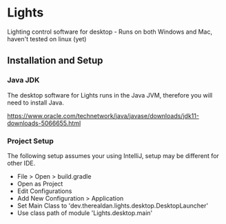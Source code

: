# Lights
Lighting control software for desktop - Runs on both Windows and Mac, haven't tested on linux (yet)

## Installation and Setup

### Java JDK

The desktop software for Lights runs in the Java JVM, therefore you will need to install Java.

https://www.oracle.com/technetwork/java/javase/downloads/jdk11-downloads-5066655.html

### Project Setup

The following setup assumes your using IntelliJ, setup may be different for other IDE.

- File > Open > build.gradle 
- Open as Project
- Edit Configurations
- Add New Configuration > Application
- Set Main Class to 'dev.therealdan.lights.desktop.DesktopLauncher'
- Use class path of module 'Lights.desktop.main'

